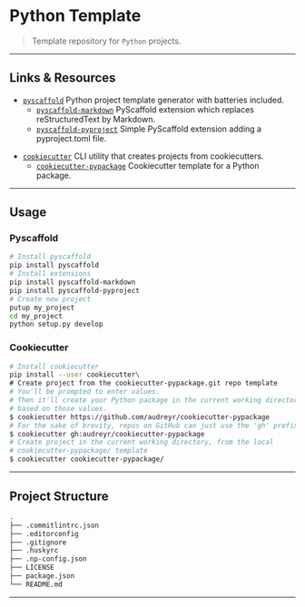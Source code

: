 # Python Template

> Template repository for `Python` projects.

---

## Links & Resources

* [`pyscaffold`](https://github.com/pyscaffold/pyscaffold) Python project template generator with batteries included.
  * [`pyscaffold-markdown`](https://github.com/pyscaffold/pyscaffoldext-markdown) PyScaffold extension which replaces reStructuredText by Markdown.
  * [`pyscaffold-pyproject`](https://github.com/pyscaffold/pyscaffoldext-pyproject) Simple PyScaffold extension adding a pyproject.toml file.

[](.)

* [`cookiecutter`](https://github.com/cookiecutter/cookiecutter) CLI utility that creates projects from cookiecutters.
  * [`cookiecutter-pypackage`](https://github.com/audreyfeldroy/cookiecutter-pypackage) Cookiecutter template for a Python package.

---

## Usage

### Pyscaffold

```bash
# Install pyscaffold
pip install pyscaffold
# Install extensions
pip install pyscaffold-markdown
pip install pyscaffold-pyproject
# Create new project
putup my_project
cd my_project
python setup.py develop
```

### Cookiecutter

```bash
# Install cookiecutter
pip install --user cookiecutter\
# Create project from the cookiecutter-pypackage.git repo template
# You'll be prompted to enter values.
# Then it'll create your Python package in the current working directory,
# based on those values.
$ cookiecutter https://github.com/audreyr/cookiecutter-pypackage
# For the sake of brevity, repos on GitHub can just use the 'gh' prefix
$ cookiecutter gh:audreyr/cookiecutter-pypackage
# Create project in the current working directory, from the local
# cookiecutter-pypackage/ template
$ cookiecutter cookiecutter-pypackage/
```

---

## Project Structure

```md
.
├── .commitlintrc.json
├── .editorconfig
├── .gitignore
├── .huskyrc
├── .np-config.json
├── LICENSE
├── package.json
└── README.md
```

---

<!--
* [`commitlint`](https://github.com/conventional-changelog/commitlint) Lint commit messages.
  * [`commitlint-config-gitmoji`](https://github.com/arvinxx/commitlint-config-gitmoji) Commitlint config enforcing gitmoji rules.
* [`husky`](https://github.com/typicode/husky) Git hooks made easy.
* [`np`](https://github.com/sindresorhus/np) A better npm publish.
-->
